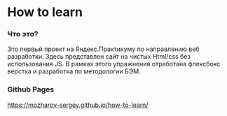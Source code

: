 # How to learn

### Что это?
Это первый проект на Яндекс.Практикуму по направлению веб разработки.
Здесь представлен сайт на чистых Html/css без использования JS. 
В рамках этого упражнения отработана флексбокс верстка и разработка по методологии БЭМ.

### Github Pages
https://mozharov-sergey.github.io/how-to-learn/

